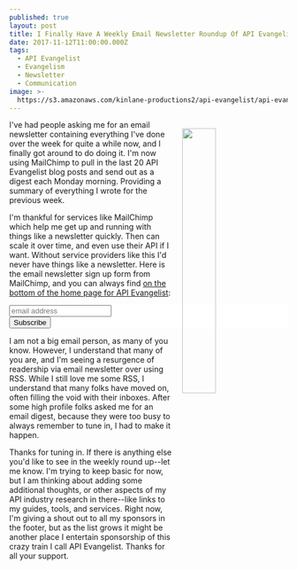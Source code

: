 ```yaml
---
published: true
layout: post
title: I Finally Have A Weekly Email Newsletter Roundup Of API Evangelist Posts
date: 2017-11-12T11:00:00.000Z
tags:
  - API Evangelist
  - Evangelism
  - Newsletter
  - Communication
image: >-
  https://s3.amazonaws.com/kinlane-productions2/api-evangelist/api-evangelist-newsletter.png
---
```

<p><a href="http://apievangelist.com/#Newsletter"><img src="https://s3.amazonaws.com/kinlane-productions2/api-evangelist/api-evangelist-newsletter.png" align="right" width="35%" style="padding: 15px;" /></a></p>I've had people asking me for an email newsletter containing everything I've done over the week for quite a while now, and I finally got around to do doing it. I'm now using MailChimp to pull in the last 20 API Evangelist blog posts and send out as a digest each Monday morning. Providing a summary of everything I wrote for the previous week.

I'm thankful for services like MailChimp which help me get up and running with things like a newsletter quickly. Then  can scale it over time, and even use their API if I want. Without service providers like this I'd never have things like a newsletter. Here is the email newsletter sign up form from MailChimp, and you can always find [on the bottom of the home page for API Evangelist](http://apievangelist.com/#Newsletter):

<!-- Begin MailChimp Signup Form -->
<link href="//cdn-images.mailchimp.com/embedcode/horizontal-slim-10_7.css" rel="stylesheet" type="text/css">
<style type="text/css">
	#mc_embed_signup{background:#fff; clear:left; font:14px Helvetica,Arial,sans-serif; width:100%;}
</style>
<div id="mc_embed_signup">
<form action="https://apievangelist.us17.list-manage.com/subscribe/post?u=36a583d2f353a9d31387227ea&amp;id=0593412b68" method="post" id="mc-embedded-subscribe-form" name="mc-embedded-subscribe-form" class="validate" target="_blank" novalidate>
    <div id="mc_embed_signup_scroll">
	<input type="email" value="" name="EMAIL" class="email" id="mce-EMAIL" placeholder="email address" required>
    <!-- real people should not fill this in and expect good things - do not remove this or risk form bot signups-->
    <div style="position: absolute; left: -5000px;" aria-hidden="true"><input type="text" name="b_36a583d2f353a9d31387227ea_0593412b68" tabindex="-1" value=""></div>
    <div class="clear"><input type="submit" value="Subscribe" name="subscribe" id="mc-embedded-subscribe" class="button"></div>
    </div>
</form>
</div>

<!--End mc_embed_signup-->

I am not a big email person, as many of you know. However, I understand that many of you are, and I'm seeing a resurgence of readership via email newsletter over using RSS. While I still love me some RSS, I understand that many folks have moved on, often filling the void with their inboxes. After some high profile folks asked me for an email digest, because they were too busy to always remember to tune in, I had to make it happen.

Thanks for tuning in. If there is anything else you'd like to see in the weekly round up--let me know. I'm trying to keep basic for now, but I am thinking about adding some additional thoughts, or other aspects of my API industry research in there--like links to my guides, tools, and services. Right now, I'm giving a shout out to all my sponsors in the footer, but as the list grows it might be another place I entertain sponsorship of this crazy train I call API Evangelist. Thanks for all your support.
